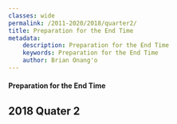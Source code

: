 ```yaml
---
classes: wide
permalink: /2011-2020/2018/quarter2/
title: Preparation for the End Time
metadata:
    description: Preparation for the End Time
    keywords: Preparation for the End Time
    author: Brian Onang'o
---
```


#### Preparation for the End Time

## 2018 Quater 2
